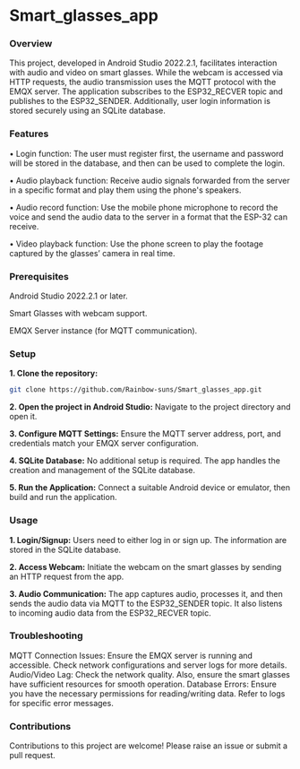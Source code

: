# Smart_glasses_app
### Overview
This project, developed in Android Studio 2022.2.1, facilitates interaction with audio and video on smart glasses. While the webcam is accessed via HTTP requests, the audio transmission uses the MQTT protocol with the EMQX server. The application subscribes to the ESP32_RECVER topic and publishes to the ESP32_SENDER. Additionally, user login information is stored securely using an SQLite database.


### Features
•	Login function: The user must register first, the username and password will be stored in the database, and then can be used to complete the login.

•	Audio playback function: Receive audio signals forwarded from the server in a specific format and play them using the phone's speakers. 

•	Audio record function: Use the mobile phone microphone to record the voice and send the audio data to the server in a format that the ESP-32 can receive.

•	Video playback function: Use the phone screen to play the footage captured by the glasses’ camera in real time.


### Prerequisites
Android Studio 2022.2.1 or later.

Smart Glasses with webcam support.

EMQX Server instance (for MQTT communication).


### Setup
**1. Clone the repository:**
```bash
git clone https://github.com/Rainbow-suns/Smart_glasses_app.git
```
**2. Open the project in Android Studio:**
Navigate to the project directory and open it.

**3. Configure MQTT Settings:**
Ensure the MQTT server address, port, and credentials match your EMQX server configuration.

**4. SQLite Database:**
No additional setup is required. The app handles the creation and management of the SQLite database.

**5. Run the Application:**
Connect a suitable Android device or emulator, then build and run the application.


### Usage
**1. Login/Signup:**
Users need to either log in or sign up. The information are stored in the SQLite database.

**2. Access Webcam:**
Initiate the webcam on the smart glasses by sending an HTTP request from the app.

**3. Audio Communication:**
The app captures audio, processes it, and then sends the audio data via MQTT to the ESP32_SENDER topic. It also listens to incoming audio data from the ESP32_RECVER topic.


### Troubleshooting
MQTT Connection Issues: Ensure the EMQX server is running and accessible. Check network configurations and server logs for more details.
Audio/Video Lag: Check the network quality. Also, ensure the smart glasses have sufficient resources for smooth operation.
Database Errors: Ensure you have the necessary permissions for reading/writing data. Refer to logs for specific error messages.


### Contributions
Contributions to this project are welcome! Please raise an issue or submit a pull request.
